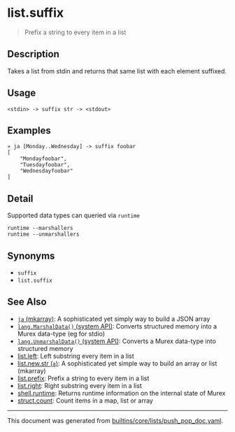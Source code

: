 # list.suffix

> Prefix a string to every item in a list

## Description

Takes a list from stdin and returns that same list with each element suffixed.

## Usage

```
<stdin> -> suffix str -> <stdout>
```

## Examples

```
» ja [Monday..Wednesday] -> suffix foobar
[
    "Mondayfoobar",
    "Tuesdayfoobar",
    "Wednesdayfoobar"
]
```

## Detail

Supported data types can queried via `runtime`

```
runtime --marshallers
runtime --unmarshallers
```

## Synonyms

* `suffix`
* `list.suffix`


## See Also

* [`ja` (mkarray)](../commands/ja.md):
  A sophisticated yet simply way to build a JSON array
* [`lang.MarshalData()` (system API)](../apis/lang.MarshalData.md):
  Converts structured memory into a Murex data-type (eg for stdio)
* [`lang.UnmarshalData()` (system API)](../apis/lang.UnmarshalData.md):
  Converts a Murex data-type into structured memory
* [list.left](../commands/left.md):
  Left substring every item in a list
* [list.new.str (`a`)](../commands/a.md):
  A sophisticated yet simple way to build an array or list (mkarray)
* [list.prefix](../commands/prefix.md):
  Prefix a string to every item in a list
* [list.right](../commands/right.md):
  Right substring every item in a list
* [shell.runtime](../commands/runtime.md):
  Returns runtime information on the internal state of Murex
* [struct.count](../commands/count.md):
  Count items in a map, list or array

<hr/>

This document was generated from [builtins/core/lists/push_pop_doc.yaml](https://github.com/lmorg/murex/blob/master/builtins/core/lists/push_pop_doc.yaml).